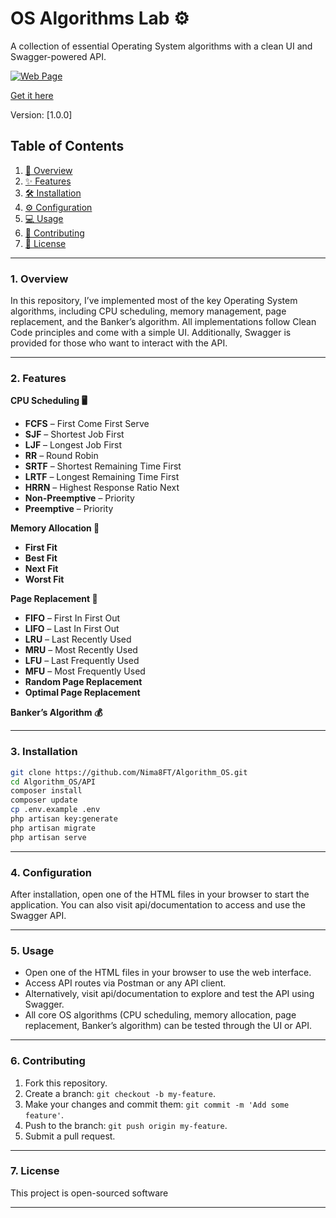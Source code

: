 # OS Algorithms Lab ⚙️

A collection of essential Operating System algorithms with a clean UI and Swagger-powered API.

[![Web Page](https://i.postimg.cc/yNSSLBcb/260-1x-shots-so.png)](https://github.com/Nima8FT/Algorithm_OS)

[Get it here](https://nimidev.ir/os_algorithms_lab/design/cpu.php)

Version: [1.0.0]
## Table of Contents

1. [🚀 Overview](#1-overview)
2. [✨ Features](#2-features)
3. [🛠️ Installation](#3-installation)
4. [⚙️ Configuration](#4-configuration)
5. [💻 Usage](#5-usage)
6. [🤝 Contributing](#6-contributing)
7. [📝 License](#7-license)

---

### 1. Overview

In this repository, I’ve implemented most of the key Operating System algorithms, including CPU scheduling, memory management, page replacement, and the Banker’s algorithm. All implementations follow Clean Code principles and come with a simple UI. Additionally, Swagger is provided for those who want to interact with the API.

---

### 2. Features

**CPU Scheduling 🖥️**
- **FCFS** – First Come First Serve
- **SJF** – Shortest Job First
- **LJF** – Longest Job First
- **RR** – Round Robin
- **SRTF** – Shortest Remaining Time First
- **LRTF** – Longest Remaining Time First
- **HRRN** – Highest Response Ratio Next
- **Non-Preemptive** – Priority
- **Preemptive** – Priority

**Memory Allocation 🧠**
- **First Fit**
- **Best Fit**
- **Next Fit**
- **Worst Fit**

**Page Replacement 📄**
- **FIFO** – First In First Out
- **LIFO** – Last In First Out
- **LRU** – Last Recently Used
- **MRU** – Most Recently Used
- **LFU** – Last Frequently Used
- **MFU** – Most Frequently Used
- **Random Page Replacement**
- **Optimal Page Replacement**

**Banker’s Algorithm 💰**
    
---

### 3. Installation

```bash
git clone https://github.com/Nima8FT/Algorithm_OS.git
cd Algorithm_OS/API
composer install
composer update
cp .env.example .env
php artisan key:generate
php artisan migrate
php artisan serve
```

---

### 4. Configuration

After installation, open one of the HTML files in your browser to start the application.
You can also visit api/documentation to access and use the Swagger API.

---

### 5. Usage

- Open one of the HTML files in your browser to use the web interface.
- Access API routes via Postman or any API client.
- Alternatively, visit api/documentation to explore and test the API using Swagger.
- All core OS algorithms (CPU scheduling, memory allocation, page replacement, Banker’s algorithm) can be tested through the UI or API.

---

### 6. Contributing

1. Fork this repository.
2. Create a branch: `git checkout -b my-feature`.
3. Make your changes and commit them: `git commit -m 'Add some feature'`.
4. Push to the branch: `git push origin my-feature`.
5. Submit a pull request.

---

### 7. License

This project is open-sourced software

---
